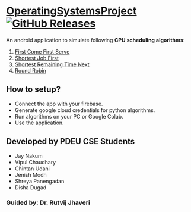 # [OperatingSystemsProject](https://github.com/JayNakum/OperatingSystemsProject) [![GitHub Releases](https://img.shields.io/github/v/release/JayNakum/OperatingSystemsProject?include_prereleases&label=Download&style=for-the-badge)](https://github.com/JayNakum/OperatingSystemsProject/releases)

An android application to simulate following **CPU scheduling algorithms**:  
1) [First Come First Serve](./algorithms/FCFS.ipynb)  
2) [Shortest Job First](./algorithms/SJF.ipynb)  
3) [Shortest Remaining Time Next](./algorithms/SRTF.ipynb)  
4) [Round Robin](./algorithms/RR.ipynb)  

## How to setup?
- Connect the app with your firebase.  
- Generate google cloud credentials for python algorithms.  
- Run algorithms on your PC or Google Colab.  
- Use the application.  

## Developed by PDEU CSE Students
- Jay Nakum
- Vipul Chaudhary
- Chintan Udani
- Jenish Modh
- Shreya Panengadan
- Disha Dugad
### Guided by: Dr. Rutvij Jhaveri
